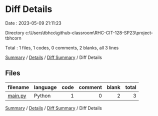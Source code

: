 # Diff Details

Date : 2023-05-09 21:11:23

Directory c:\\Users\\tbhco\\github-classroom\\RHC-CIT-128-SP23\\project-tbhcorn

Total : 1 files,  1 codes, 0 comments, 2 blanks, all 3 lines

[Summary](results.md) / [Details](details.md) / [Diff Summary](diff.md) / Diff Details

## Files
| filename | language | code | comment | blank | total |
| :--- | :--- | ---: | ---: | ---: | ---: |
| [main.py](/main.py) | Python | 1 | 0 | 2 | 3 |

[Summary](results.md) / [Details](details.md) / [Diff Summary](diff.md) / Diff Details